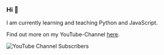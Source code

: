 ### Hi 👋

I am currently learning and teaching Python and JavaScript.

Find out more on my YouTube-Channel [here](https://www.youtube.com/c/programmieren).

![YouTube Channel Subscribers](https://img.shields.io/youtube/channel/subscribers/UC0faHRYVxDn7chW573SSh8A?style=social)

<!--
**chrischma/chrischma** is a ✨ _special_ ✨ repository because its `README.md` (this file) appears on your GitHub profile.

Here are some ideas to get you started:

- 🔭 I’m currently working on ...
- 🌱 I’m currently learning ...
- 👯 I’m looking to collaborate on ...
- 🤔 I’m looking for help with ...
- 💬 Ask me about ...
- 📫 How to reach me: ...
- 😄 Pronouns: ...
- ⚡ Fun fact: ...
-->
